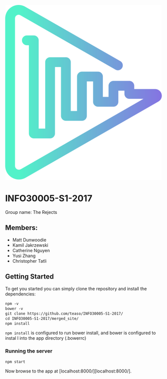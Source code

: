 ![Logo](logo.svg)

# INFO30005-S1-2017

Group name: The Rejects

## Members:
* Matt Dunwoodie
* Kamil Jakrzewski
* Catherine Nguyen
* Yusi Zhang
* Christopher Tatli

## Getting Started

To get you started you can simply clone the repository and install the dependencies:

```
npm -v
bower -v
git clone https://github.com/teaso/INFO30005-S1-2017/
cd INFO30005-S1-2017/merged_site/
npm install
```

`npm install` is configured to run bower install, and bower is configured to instal
l into the app directory (.bowerrc)

### Running the server 

```
npm start
```

Now browse to the app at [localhost:8000/][localhost:8000/].

